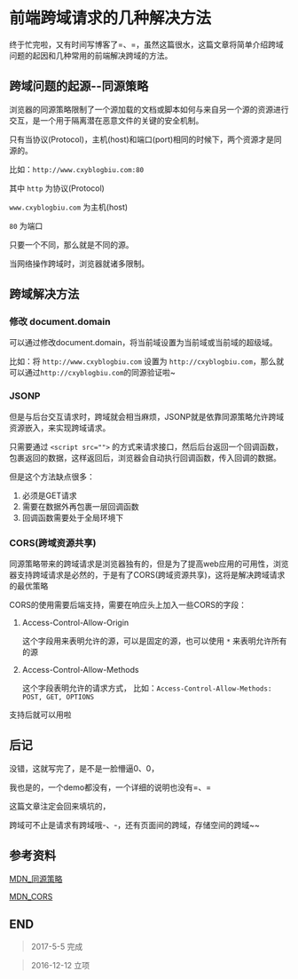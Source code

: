 # 前端跨域请求的几种解决方法

终于忙完啦，又有时间写博客了=、=，虽然这篇很水，这篇文章将简单介绍跨域问题的起因和几种常用的前端解决跨域的方法。

## 跨域问题的起源--同源策略

浏览器的同源策略限制了一个源加载的文档或脚本如何与来自另一个源的资源进行交互，是一个用于隔离潜在恶意文件的关键的安全机制。

只有当协议(Protocol)，主机(host)和端口(port)相同的时候下，两个资源才是同源的。

比如：`http://www.cxyblogbiu.com:80`

其中 `http` 为协议(Protocol)

`www.cxyblogbiu.com` 为主机(host)

`80` 为端口

只要一个不同，那么就是不同的源。

当网络操作跨域时，浏览器就诸多限制。

## 跨域解决方法

### 修改 document.domain

可以通过修改document.domain，将当前域设置为当前域或当前域的超级域。

比如：将 `http://www.cxyblogbiu.com` 设置为 `http://cxyblogbiu.com`，那么就可以通过`http://cxyblogbiu.com`的同源验证啦~

### JSONP

但是与后台交互请求时，跨域就会相当麻烦，JSONP就是依靠同源策略允许跨域资源嵌入，来实现跨域请求。

只需要通过 `<script src="">` 的方式来请求接口，然后后台返回一个回调函数，包裹返回的数据，这样返回后，浏览器会自动执行回调函数，传入回调的数据。

但是这个方法缺点很多：

1.  必须是GET请求
2.  需要在数据外再包裹一层回调函数
3.  回调函数需要处于全局环境下

### CORS(跨域资源共享)

同源策略带来的跨域请求是浏览器独有的，但是为了提高web应用的可用性，浏览器支持跨域请求是必然的，于是有了CORS(跨域资源共享)，这将是解决跨域请求的最优策略

CORS的使用需要后端支持，需要在响应头上加入一些CORS的字段：

1.  Access-Control-Allow-Origin

    这个字段用来表明允许的源，可以是固定的源，也可以使用  `*` 来表明允许所有的源

2.  Access-Control-Allow-Methods

    这个字段表明允许的请求方式，
    比如：`Access-Control-Allow-Methods: POST, GET, OPTIONS`

支持后就可以用啦

## 后记

没错，这就写完了，是不是一脸懵逼0、0，

我也是的，一个demo都没有，一个详细的说明也没有=、=

这篇文章注定会回来填坑的，

跨域可不止是请求有跨域哦-、-，还有页面间的跨域，存储空间的跨域~~

## 参考资料

[MDN_同源策略](https://developer.mozilla.org/zh-CN/docs/Web/Security/Same-origin_policy)

[MDN_CORS](https://developer.mozilla.org/zh-CN/docs/Web/HTTP/Access_control_CORS)

## END

>   2017-5-5 完成

>   2016-12-12  立项

